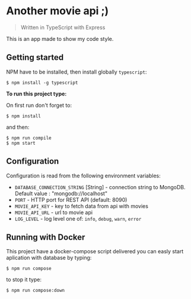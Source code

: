 # Another movie api ;)

> Written in TypeScript with Express

This is an app made to show my code style.

## Getting started

NPM have to be installed, then install globally `typescript`:

```shell
$ npm install -g typescript
```

**To run this project type:**

On first run don't forget to:
```shell
$ npm install
```
and then:
```shell
$ npm run compile 
$ npm start
```

## Configuration

Configuration is read from the following environment variables:

- `DATABASE_CONNECTION_STRING` [String] - connection string to MongoDB. Default value : "mongodb://localhost"
- `PORT` - HTTP port for REST API (default: 8090)
- `MOVIE_API_KEY` - key to fetch data from api with movies
- `MOVIE_API_URL` - url to movie api
- `LOG_LEVEL` - log level one of: `info`, `debug`, `warn`, `error`

## Running with Docker

This project have a docker-compose script delivered you can easly start aplication with database by typing:

```shell
$ npm run compose
```

to stop it type:

```shell
$ npm run compose:down
```